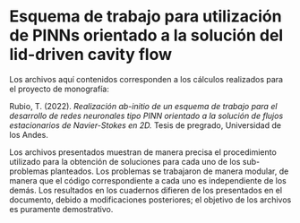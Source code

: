 # Esquema de trabajo para utilización de PINNs orientado a la solución del lid-driven cavity flow

Los archivos aquí contenidos corresponden a los cálculos realizados para el proyecto de monografía:

Rubio, T. (2022). _Realización ab-initio de un esquema de trabajo para el desarrollo de redes neuronales tipo PINN orientado a la solución de flujos estacionarios de Navier-Stokes en 2D._ Tesis de pregrado, Universidad de los Andes.

Los archivos presentados muestran de manera precisa el procedimiento utilizado para la obtención de soluciones para cada uno de los sub-problemas planteados. Los problemas se trabajaron de manera modular, de manera que el código correspondiente a cada uno es independiente de los demás. Los resultados en los cuadernos difieren de los presentados en el documento, debido a modificaciones posteriores; el objetivo de los archivos es puramente demostrativo.
